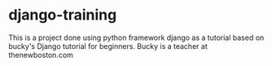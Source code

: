 # django-training
This is a project done using python framework django as a tutorial based on bucky's Django tutorial for beginners. Bucky is a teacher at thenewboston.com

